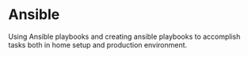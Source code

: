 # Ansible
Using Ansible playbooks and creating ansible playbooks to accomplish tasks both in home setup and production environment.
